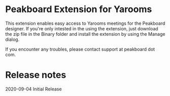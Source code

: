 # Peakboard Extension for Yarooms
This extension enables easy access to Yarooms meetings for the Peakboard designer.
If you're only intested in the using the extension, just download the zip file in the Binary folder and install the extension by using the Manage dialog.

If you encounter any troubles, please contact support at peakboard dot com.

# Release notes
2020-09-04 Initial Release